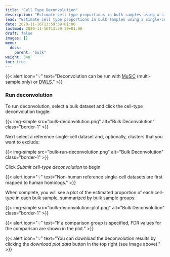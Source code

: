 ```yaml
---
title: "Cell Type Deconvolution"
description: "Estimate cell type proportions in bulk samples using a single-cell dataset."
lead: "Estimate cell type proportions in bulk samples using a single-cell dataset."
date: 2020-11-16T13:59:39+01:00
lastmod: 2020-11-16T13:59:39+01:00
draft: false
images: []
menu:
  docs:
    parent: "bulk"
weight: 340
toc: true
---
```


{{< alert icon="💡" text="Deconvolution can be run with <a href='https://www.nature.com/articles/s41467-018-08023-x'>MuSiC</a> (multi-sample only) or <a href='https://www.nature.com/articles/s41467-019-10802-z'>DWLS</a>." >}}

### Run deconvolution

To run deconvolution, select a bulk dataset and click the cell-type deconvolution toggle:

{{< img-simple src="bulk-deconvolution.png" alt="Bulk Deconvolution" class="border-1" >}}

Next select a reference single-cell dataset and, optionally, clusters that you want to exclude:

{{< img-simple src="bulk-run-deconvolution.png" alt="Bulk Deconvolution" class="border-1" >}}

Click *Submit cell-type deconvolution* to begin. 

{{< alert icon="💡" text="Non-human reference single-cell datasets are first mapped to human homologs." >}}


When complete, you will see a plot of the estimated proportion of each cell-type in each bulk sample, summarized by bulk sample groups:

{{< img-simple src="bulk-deconvolution-plot.png" alt="Bulk Deconvolution" class="border-1" >}}

{{< alert icon="💡" text="If a comparison group is specified, FDR values for the comparison are shown in the plot." >}}

{{< alert icon="💡" text="You can download the deconvolution results by clicking the <i>download plot data</i> button in the top right (see image above)." >}}